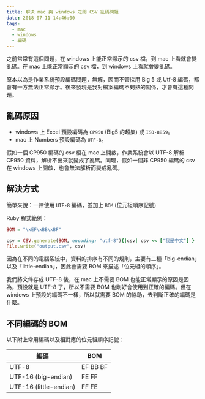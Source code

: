```yaml
---
title: 解決 mac 與 windows 之間 CSV 亂碼問題
date: 2018-07-11 14:46:00
tags:
  - mac
  - windows
  - 編碼
---
```


之前常常有這個問題，在 windows 上能正常顯示的 csv 檔，到 mac 上看就會變亂碼。在 mac 上能正常顯示的 csv 檔，到 windows 上看就會變亂碼。

原本以為是作業系統預設編碼問題，無解，因而不管採用 Big 5 或 Utf-8 編碼，都會有一方無法正常顯示。後來發現是我對檔案編碼不夠熟的關係，才會有這種問題。

## 亂碼原因

- windows 上 Excel 預設編碼為 `CP950` (Big5 的超集) 或 `ISO-8859`。
- mac 上 Numbers 預設編碼為 `UTF-8`。

假如一個 CP950 編碼的 csv 檔在 mac 上開啟，作業系統會以 UTF-8 解析 CP950 資料，解析不出來就變成了亂碼。同理，假如一個非 CP950 編碼的 csv 在 windows 上開啟，也會無法解析而變成亂碼。


## 解決方式

簡單來說：一律使用 `UTF-8` 編碼，並加上 `BOM` (位元組順序記號)

Ruby 程式範例：

```rb
BOM = "\xEF\xBB\xBF"

csv = CSV.generate(BOM, encoding: "utf-8"){|csv| csv << ["我是中文"] }
File.write("output.csv", csv)
```

因為在不同的電腦系統中，資料的排序有不同的規則，主要有二種「big-endian」以及「little-endian」，因此會需要 BOM 來描述「位元組的順序」。

我們將文件存成 UTF-8 後，在 mac 上不需要 BOM 也能正常顯示的原因是因為，預設就是 UTF-8 了，所以不需要 BOM 也剛好會使用到正確的編碼。但在 windows 上預設的編碼不一樣，所以就需要 BOM 的協助，去判斷正確的編碼是什麼。

## 不同編碼的 BOM

以下附上常用編碼以及相對應的位元組順序記號：

編碼                    | BOM      |
-----------------------|----------|
UTF-8                  | EF BB BF |
UTF-16 (big-endian)    | FE FF    |
UTF-16 (little-endian) | FF FE    |

